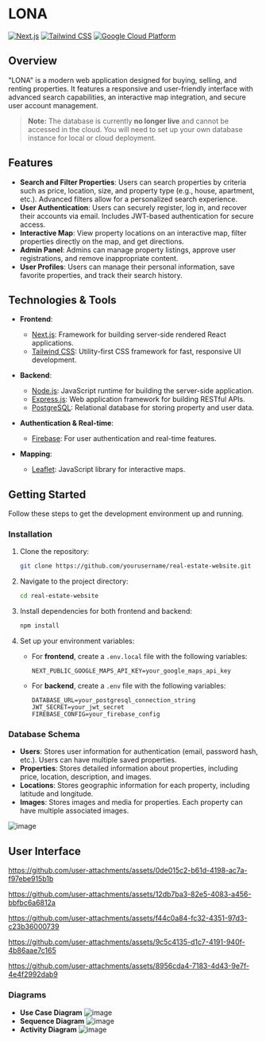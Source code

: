 # LONA
[![Next.js](https://img.shields.io/badge/Next.js-%23000000.svg?style=for-the-badge&logo=next.js&logoColor=white)](https://nextjs.org/)
[![Tailwind CSS](https://img.shields.io/badge/Tailwind%20CSS-%2338BDF8.svg?style=for-the-badge&logo=tailwind-css&logoColor=white)](https://tailwindcss.com/)
[![Google Cloud Platform](https://img.shields.io/badge/Google%20Cloud-%234285F4.svg?style=for-the-badge&logo=google-cloud&logoColor=white)](https://cloud.google.com/)

## Overview

"LONA" is a modern web application designed for buying, selling, and renting properties. It features a responsive and user-friendly interface with advanced search capabilities, an interactive map integration, and secure user account management.

> **Note:** The database is currently **no longer live** and cannot be accessed in the cloud. You will need to set up your own database instance for local or cloud deployment.

## Features

- **Search and Filter Properties**: Users can search properties by criteria such as price, location, size, and property type (e.g., house, apartment, etc.). Advanced filters allow for a personalized search experience.
- **User Authentication**: Users can securely register, log in, and recover their accounts via email. Includes JWT-based authentication for secure access.
- **Interactive Map**: View property locations on an interactive map, filter properties directly on the map, and get directions.
- **Admin Panel**: Admins can manage property listings, approve user registrations, and remove inappropriate content.
- **User Profiles**: Users can manage their personal information, save favorite properties, and track their search history.

## Technologies & Tools

- **Frontend**:
  - [Next.js](https://nextjs.org/): Framework for building server-side rendered React applications.
  - [Tailwind CSS](https://tailwindcss.com/): Utility-first CSS framework for fast, responsive UI development.

- **Backend**:
  - [Node.js](https://nodejs.org/): JavaScript runtime for building the server-side application.
  - [Express.js](https://expressjs.com/): Web application framework for building RESTful APIs.
  - [PostgreSQL](https://www.postgresql.org/): Relational database for storing property and user data.

- **Authentication & Real-time**:
  - [Firebase](https://firebase.google.com/): For user authentication and real-time features.

- **Mapping**:
  - [Leaflet](https://leafletjs.com/): JavaScript library for interactive maps.


## Getting Started

Follow these steps to get the development environment up and running.

### Installation

1. Clone the repository:

    ```bash
    git clone https://github.com/yourusername/real-estate-website.git
    ```

2. Navigate to the project directory:

    ```bash
    cd real-estate-website
    ```

3. Install dependencies for both frontend and backend:

    ```bash
    npm install
    ```

4. Set up your environment variables:

    - For **frontend**, create a `.env.local` file with the following variables:
      ```env
      NEXT_PUBLIC_GOOGLE_MAPS_API_KEY=your_google_maps_api_key
      ```

    - For **backend**, create a `.env` file with the following variables:
      ```env
      DATABASE_URL=your_postgresql_connection_string
      JWT_SECRET=your_jwt_secret
      FIREBASE_CONFIG=your_firebase_config
      ```

### Database Schema

- **Users**: Stores user information for authentication (email, password hash, etc.). Users can have multiple saved properties.
- **Properties**: Stores detailed information about properties, including price, location, description, and images.
- **Locations**: Stores geographic information for each property, including latitude and longitude.
- **Images**: Stores images and media for properties. Each property can have multiple associated images.

![image](https://github.com/user-attachments/assets/285a64c4-568c-4ceb-b230-a115ad4006a0)

## User Interface  

https://github.com/user-attachments/assets/0de015c2-b61d-4198-ac7a-f97ebe915b1b

https://github.com/user-attachments/assets/12db7ba3-82e5-4083-a456-bbfbc6a6812a

https://github.com/user-attachments/assets/f44c0a84-fc32-4351-97d3-c23b36000739

https://github.com/user-attachments/assets/9c5c4135-d1c7-4191-940f-4b86aae7c165

https://github.com/user-attachments/assets/8956cda4-7183-4d43-9e7f-4e4f2992dab9

### Diagrams
- **Use Case Diagram**
![image](https://github.com/user-attachments/assets/8835c418-04c4-4d52-9627-b2ccfd078899)
- **Sequence Diagram**
![image](https://github.com/user-attachments/assets/849d1a0c-9d61-40bb-b0bb-9ede7e616e30)
- **Activity Diagram**
![image](https://github.com/user-attachments/assets/2647fa8d-e761-4fac-a42f-bff5fee1ebf2)
